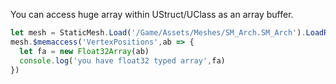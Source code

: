 You can access huge array within UStruct/UClass as an array buffer.

```js
let mesh = StaticMesh.Load('/Game/Assets/Meshes/SM_Arch.SM_Arch').LoadRawMesh(0).OutMesh
mesh.$memaccess('VertexPositions',ab => {
  let fa = new Float32Array(ab)
  console.log('you have float32 typed array',fa)
})
```
